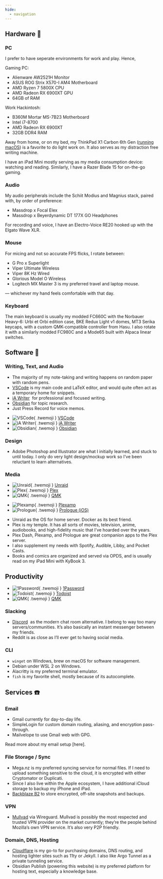 ```yaml
---
hide:
  - navigation
---
```


## Hardware 🔧

### PC

I prefer to have seperate environments for work and play. Hence,

Gaming PC:
- Alienware AW2521H Monitor
- ASUS ROG Strix X570-I AM4 Motherboard
- AMD Ryzen 7 5800X CPU
- AMD Radeon RX 6900XT GPU
- 64GB of RAM

Work Hackintosh:
- B360M Mortar MS-7B23 Motherboard
- Intel i7-8700
- AMD Radeon RX 6900XT
- 32GB DDR4 RAM

Away from home, or on my bed, my ThinkPad X1 Carbon 6th Gen ([running macOS](https://github.com/tylernguyen/x1c6-hackintosh)) is a favorite to do light work on. It also serves as my distraction free writing machine.

I have an iPad Mini mostly serving as my media consumption device: watching and reading. Similarly, I have a Razer Blade 15 for on-the-go gaming.

### Audio

My audio peripherals include the Schiit Modius and Magnius stack, paired with, by order of preference:
- Massdrop x Focal Elex
- Massdrop x Beyerdynamic DT 177X GO Headphones 

For recording and voice, I have an Electro-Voice RE20 hooked up with the Elgato Wave XLR.

### Mouse

For micing and not so accurate FPS flicks, I rotate between:

- G Pro x Superlight
- Viper Ultimate Wireless
- Viper 8K Hz Wired
- Glorious Model O Wireless
- Logitech MX Master 3 is my preferred travel and laptop mouse.

— whichever my hand feels comfortable with that day.

### Keyboard

The main keyboard is usually my modded FC660C with the Norbauer Heavy-6: Urbi et Orbi edition case, BKE Redux Light v1 domes, MT3 Serika keycaps, with a custom QMK-compatible controller from Hasu.
I also rotate it with a similarly modded FC980C and a Mode65 built with Alpaca linear switches.

## Software 🍎

### Writing, Text, and Audio

- The majority of my note-taking and writing happens on random paper with random pens.
- [VSCode](https://code.visualstudio.com/) is my main code and LaTeX editor, and would quite often act as a temporary home for snippets.
- [iA Writer](https://ia.net/writer)  for professional and focused writing.
- [Obsidian](https://obsidian.md/) for topic research.
- Just Press Record for voice memos.

<div class="grid cards" markdown>

- ![VSCode](/assets/img/uses-this/VSCode.png){ .twemoji } [VSCode](https://code.visualstudio.com/)
- ![iA Writer](/assets/img/uses-this/iA-Writer.png){ .twemoji } [iA Writer](https://ia.net/writer)
- ![Obsidian](/assets/img/uses-this/Obsidian.png){ .twemoji } [Obsidian](https://obsidian.md/)

</div>

### Design

- Adobe Photoshop and Illustrator are what I initially learned, and stuck to until today. I only do very light design/mockup work so I've been reluctant to learn alternatives.

### Media

<div class="grid cards" markdown>

- ![Unraid](/assets/img/uses-this/Unraid.png){ .twemoji } [Unraid](https://unraid.net/)
- ![Plex](/assets/img/uses-this/Plex.png){ .twemoji } [Plex](https://www.plex.tv/)
- ![QMK](/assets/img/uses-this/QMK.png){ .twemoji } [QMK](https://docs.qmk.fm/)

</div>

<div class="grid cards" markdown>

- ![Plexamp](/assets/img/uses-this/Plexamp.png){ .twemoji } [Plexamp](https://plexamp.com/)
- ![Prologue](/assets/img/uses-this/Prologue.jpg){ .twemoji } [Prologue (iOS)](https://prologue.audio/)

</div>

- Unraid as the OS for home server. Docker as its best friend.
- Plex is my temple. It has all sorts of movies, television, anime, audiobooks, and high-fidelity music that I’ve hoarded over the years.
- Plex Dash, Plexamp, and Prologue are great companion apps to the Plex server.
- I also supplement my needs with Spotify, Audible, Libby, and Pocket Casts.
- Books and comics are organized and served via OPDS, and is usually read on my iPad Mini with KyBook 3.

## Productivity

<div class="grid cards" markdown>

- ![1Password](/assets/img/uses-this/1Password.png){ .twemoji } [1Password](https://1password.com/)
- ![Todoist](/assets/img/uses-this/todoist.svg){ .twemoji } [Todoist](https://todoist.com/)
- ![QMK](/assets/img/uses-this/QMK.png){ .twemoji } [QMK](https://docs.qmk.fm/)

</div>
  
### Slacking

- [Discord](https://discord.com/)  as the modern chat room alternative. I belong to way too many servers/communities. It’s also basically an instant messenger between my friends.
- Reddit is as close as I’ll ever get to having social media.

### CLI

- `winget` on Windows, brew on macOS for software management.
- Debian under WSL 2 on Windows.
- Alacritty is my preferred terminal emulator.
- `fish` is my favorite shell, mostly because of its autocomplete.

## Services ☎️

### Email

- Gmail currently for day-to-day life.
- SimpleLogin for custom domain routing, aliasing, and encryption pass-through.
- Mailvelope to use Gmail web with GPG.

Read more about my email setup [here].

### File Storage / Sync

- Mega.nz is my preferred syncing service for normal files. If I need to upload something sensitive to the cloud, it is encrypted with either Cryptomator or Duplicati.
- Since I also live within the Apple ecosystem, I have additional iCloud storage to backup my iPhone and iPad.
- [Backblaze B2](https://www.backblaze.com/b2/cloud-storage.html) to store encrypted, off-site snapshots and backups.
  
### VPN

- [Mullvad](https://mullvad.net) via Wireguard. Mullvad is possibly the most respected and trusted VPN provider on the market currently; they’re the people behind Mozilla’s own VPN service. It’s also very P2P friendly.
  
### Domain, DNS, Hosting

- [Cloudflare](https://www.cloudflare.com/) is my go-to for purchasing domains, DNS routing, and hosting lighter sites such as 11ty or Jekyll. I also like Argo Tunnel as a private tunneling service.
- Obsidian Publish (powering this website) is my preferred platform for hosting text, especially a knowledge base.